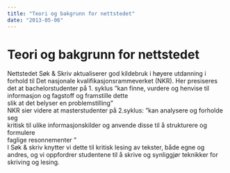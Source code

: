 ```yaml
---
title: "Teori og bakgrunn for nettstedet"
date: "2013-05-06"
---
```


# Teori og bakgrunn for nettstedet

Nettstedet Søk & Skriv aktualiserer god kildebruk i høyere utdanning i forhold til Det nasjonale kvalifikasjonsrammeverket (NKR). Her presiseres det at bachelorstudenter på 1. 
syklus ”kan finne, vurdere og henvise til informasjon og fagstoff og framstille dette  
slik at det belyser en problemstilling”  
NKR sier videre at masterstudenter på 2.syklus: ”kan analysere og forholde seg  
kritisk til ulike informasjonskilder og anvende disse til å strukturere og formulere  
faglige resonnementer ”  
I Søk & skriv knytter vi dette til kritisk lesing av tekster, både egne og andres, og vi oppfordrer studentene til å skrive og synliggjør teknikker for skriving og lesing.
